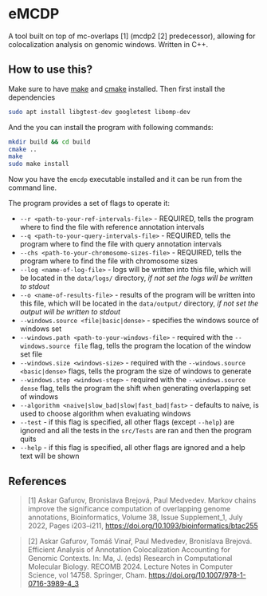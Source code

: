 # eMCDP

A tool built on top of mc-overlaps [1] (mcdp2 [2] predecessor), allowing for colocalization analysis on genomic windows. Written in C++.

## How to use this?

Make sure to have [make](https://www.gnu.org/software/make/manual/make.html) and [cmake](https://cmake.org/) installed. Then first install the dependencies
```bash
sudo apt install libgtest-dev googletest libomp-dev
```

And the you can install the program with following commands:
```bash
mkdir build && cd build
cmake ..
make
sudo make install
```

Now you have the `emcdp` executable installed and it can be run from the command line.

The program provides a set of flags to operate it:

- `--r <path-to-your-ref-intervals-file>` - REQUIRED, tells the program where to find the file with reference annotation intervals
- `--q <path-to-your-query-intervals-file>` - REQUIRED, tells the program where to find the file with query annotation intervals
- `--chs <path-to-your-chromosome-sizes-file>` - REQUIRED, tells the program where to find the file with chromosome sizes
- `--log <name-of-log-file>` - logs will be written into this file, which will be located in the `data/logs/` directory, *if not set the logs will be written to stdout*
- `--o <name-of-results-file>` - results of the program will be written into this file, which will be located in the `data/output/` directory, *if not set the output will be written to stdout*
- `--windows.source <file|basic|dense>` - specifies the windows source of windows set
- `--windows.path <path-to-your-windows-file>` - required with the `--windows.source file` flag, tells the program the location of the window set file
- `--windows.size <windows-size>` - required with the `--windows.source <basic|dense>` flags, tells the program the size of windows to generate
- `--windows.step <windows-step>` - required with the `--windows.source dense` flag, tells the program the shift when generating overlapping set of windows
- `--algorithm <naive|slow_bad|slow|fast_bad|fast>` - defaults to naive, is used to choose algorithm when evaluating windows
- `--test` - if this flag is specified, all other flags (except `--help`) are ignored and all the tests in the `src/Tests` are ran and then the program quits
- `--help` - if this flag is specified, all other flags are ignored and a help text will be shown

## References

> [1] Askar Gafurov, Bronislava Brejová, Paul Medvedev.
> Markov chains improve the significance computation of overlapping genome annotations,
> Bioinformatics, Volume 38, Issue Supplement_1, July 2022, Pages i203–i211, https://doi.org/10.1093/bioinformatics/btac255

> [2] Askar Gafurov, Tomáš Vinař, Paul Medvedev, Bronislava Brejová. Efficient Analysis of Annotation Colocalization Accounting for Genomic Contexts. In: Ma, J. (eds) Research in Computational Molecular Biology. RECOMB 2024. Lecture Notes in Computer Science, vol 14758. Springer, Cham. https://doi.org/10.1007/978-1-0716-3989-4_3
